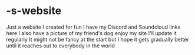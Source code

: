 # -s-website
 Just a website I created for fun I have my Discord and Soundcloud links here I also have a picture of my friend's dog enjoy my site  I'll update it regularly  It might not be fancy at the start   but  I hope it gets gradually better until it reaches out to everybody in the world  
